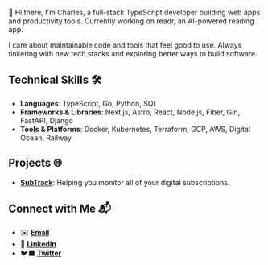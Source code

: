 <!--
**C41M50N/C41M50N** is a ✨ _special_ ✨ repository because its `README.md` (this file) appears on your GitHub profile.

Here are some ideas to get you started:

- 🔭 I’m currently working on ...
- 🌱 I’m currently learning ...
- 👯 I’m looking to collaborate on ...
- 🤔 I’m looking for help with ...
- 💬 Ask me about ...
- 📫 How to reach me: ...
- 😄 Pronouns: ...
- ⚡ Fun fact: ...
-->

<!-- V1
## Hi there 👋

I'm Charles, a software engineer who likes to build fast! Currently, my most common tech stack consists of Golang, TypeScript, React, and Python. I have interests in software architecture, personal finance, and productivity.

Learn more about me at [my personal website (WIP)](https://www.cbuff.dev/?ref=github).


### My Favorite Languages

[![My Skills](https://skillicons.dev/icons?i=go,ts,py,kotlin)](https://skillicons.dev)


### My Favorite Technologies

[![My Skills](https://skillicons.dev/icons?i=astro,nextjs,fastapi,postgres,mongodb,docker,gcp,aws,vercel)](https://skillicons.dev)
-->

<!-- V2 -->
👋 Hi there, I'm Charles, a full-stack TypeScript developer building web apps and productivity tools. Currently working on readr, an AI-powered reading app.

I care about maintainable code and tools that feel good to use. Always tinkering with new tech stacks and exploring better ways to build software.

## Technical Skills 🛠️
- **Languages**: TypeScript, Go, Python, SQL
- **Frameworks & Libraries**: Next.js, Astro, React, Node.js, Fiber, Gin, FastAPI, Django
- **Tools & Platforms**: Docker, Kubernetes, Terraform, GCP, AWS, Digital Ocean, Railway

## Projects 🌐
- [**SubTrack**](https://subtrack.cbuff.dev): Helping you monitor all of your digital subscriptions.

<!-- TODO
## Blog Posts ✍🏾
- []()
-->

## Connect with Me 📬
- ✉️ [**Email**](mailto:charles.fsb2+hello@gmail.com)
- 🔗 [**LinkedIn**](https://www.linkedin.com/in/charles-buffington/)
- 🐦‍⬛ [**Twitter**](https://x.com/C41M50N)

